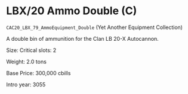 # LBX/20 Ammo Double (C)

`CAC20_LBX_79_AmmoEquipment_Double` (Yet Another Equipment Collection)

A double bin of ammunition for the Clan LB 20-X Autocannon.

Size: Critical slots: 2

Weight: 2.0 tons

Base Price: 300,000 cbills

Intro year: 3055

